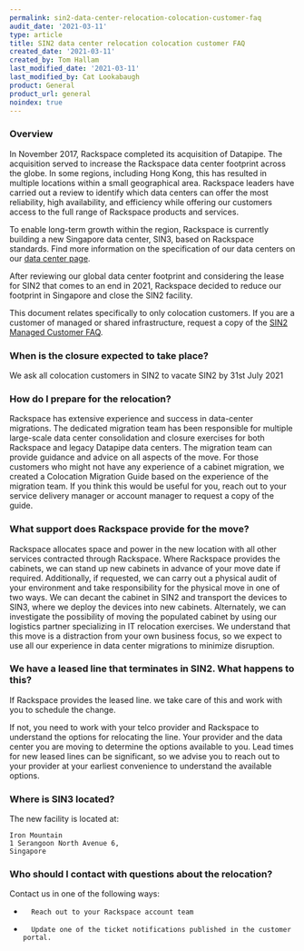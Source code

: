 ```yaml
---
permalink: sin2-data-center-relocation-colocation-customer-faq
audit_date: '2021-03-11'
type: article
title: SIN2 data center relocation colocation customer FAQ
created_date: '2021-03-11'
created_by: Tom Hallam
last_modified_date: '2021-03-11'
last_modified_by: Cat Lookabaugh
product: General
product_url: general
noindex: true
---
```


### Overview

In November 2017, Rackspace completed its acquisition of Datapipe. The acquisition served
to increase the Rackspace data center footprint across the globe. In some regions, including
Hong Kong, this has resulted in multiple locations within a small geographical area.
Rackspace leaders have carried out a review to identify which data centers can offer the
most reliability, high availability, and efficiency while offering our customers access to
the full range of Rackspace products and services.  

To enable long-term growth within the region, Rackspace is currently building a new
Singapore data center, SIN3, based on Rackspace standards. Find more information on the
specification of our data centers on our
[data center page](https://www.rackspace.com/about/data-centers).

After reviewing our global data center footprint and considering the lease for SIN2 that
comes to an end in 2021, Rackspace decided to reduce our footprint in Singapore and close
the SIN2 facility.

This document relates specifically to only colocation customers. If you are a customer of
managed or shared infrastructure, request a copy of the
[SIN2 Managed Customer FAQ](/how-to/sin2-data-center-relocation-managed-customer-faq).

### When is the closure expected to take place?

We ask all colocation customers in SIN2 to vacate SIN2 by 31st July 2021

### How do I prepare for the relocation?

Rackspace has extensive experience and success in data-center migrations. The dedicated
migration team has been responsible for multiple large-scale data center consolidation and
closure exercises for both Rackspace and legacy Datapipe data centers. The migration team
can provide guidance and advice on all aspects of the move. For those customers who might
not have any experience of a cabinet migration, we created a Colocation Migration Guide
based on the experience of the migration team. If you think this would be useful for you,
reach out to your service delivery manager or account manager to request a copy of the guide.

### What support does Rackspace provide for the move?

Rackspace allocates space and power in the new location with all other services contracted
through Rackspace. Where Rackspace provides the cabinets, we can stand up new cabinets in
advance of your move date if required. Additionally, if requested, we can carry out a
physical audit of your environment and take responsibility for the physical move in one of
two ways. We can decant the cabinet in SIN2 and transport the devices to SIN3, where we
deploy the devices into new cabinets. Alternately, we can investigate the possibility of
moving the populated cabinet by using our logistics partner specializing in IT relocation
exercises. We understand that this move is a distraction from your own business focus, so
we expect to use all our experience in data center migrations to minimize disruption.

### We have a leased line that terminates in SIN2. What happens to this?

If Rackspace provides the leased line. we take care of this and work with you to schedule
the change.

If not, you need to work with your telco provider and Rackspace to understand the options
for relocating the line. Your provider and the data center you are moving to determine the
options available to you. Lead times for new leased lines can be significant, so we advise
you to reach out to your provider at your earliest convenience to understand the available
options.

### Where is SIN3 located?

The new facility is located at:

    Iron Mountain
    1 Serangoon North Avenue 6,
    Singapore

### Who should I contact with questions about the relocation?

Contact us in one of the following ways:

-       Reach out to your Rackspace account team
-       Update one of the ticket notifications published in the customer portal.
